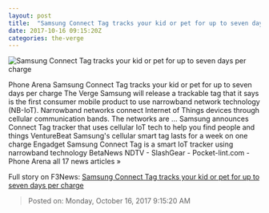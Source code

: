 ```yaml
---
layout: post
title:  "Samsung Connect Tag tracks your kid or pet for up to seven days per charge"
date: 2017-10-16 09:15:20Z
categories: the-verge
---
```


![Samsung Connect Tag tracks your kid or pet for up to seven days per charge](https://cdn.vox-cdn.com/thumbor/1wRvCXRL0BkJbHfyPkNqgcE3rSQ=/0x51:705x420/fit-in/1200x630/cdn.vox-cdn.com/uploads/chorus_asset/file/9468849/Samsung_Connect_Tag_main_1.jpg)

Phone Arena Samsung Connect Tag tracks your kid or pet for up to seven days per charge The Verge Samsung will release a trackable tag that it says is the first consumer mobile product to use narrowband network technology (NB-IoT). Narrowband networks connect Internet of Things devices through cellular communication bands. The networks are ... Samsung announces Connect Tag tracker that uses cellular IoT tech to help you find people and things VentureBeat Samsung's cellular smart tag lasts for a week on one charge Engadget Samsung Connect Tag is a smart IoT tracker using narrowband technology BetaNews NDTV - SlashGear - Pocket-lint.com - Phone Arena all 17 news articles »


Full story on F3News: [Samsung Connect Tag tracks your kid or pet for up to seven days per charge](http://www.f3nws.com/n/Wub3q)

> Posted on: Monday, October 16, 2017 9:15:20 AM
